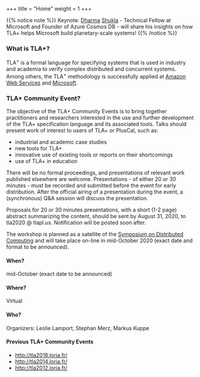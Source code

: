 +++
title = "Home"
weight = 1
+++

{{% notice note %}} Keynote: <a href="https://twitter.com/dharmashukla">Dharma</a> <a href="https://www.linkedin.com/in/dharmashukla/">Shukla</a> - Technical Fellow at Microsoft and Founder of Azure Cosmos DB - will share his insights on how TLA+ helps Microsoft build planetary-scale systems! {{% /notice %}}

### What is TLA+?
<!-- Point at industrial success stories of TLA+ (Amazon/Microsoft/...) -->
TLA<sup>+</sup> is a formal language for specifying systems that is used in industry and academia to verify complex distributed and concurrent systems. Among others, the TLA<sup>+</sup> methodology is successfully applied at [Amazon Web Services](http://lamport.azurewebsites.net/tla/amazon-excerpt.html) and [Microsoft](https://azure.microsoft.com/en-us/blog/azure-cosmos-db-pushing-the-frontier-of-globally-distributed-databases/).

### TLA+ Community Event?

The objective of the TLA+ Community Events is to bring together practitioners and researchers interested in the use and further development of the TLA+ specification language and its associated tools.  Talks should present work of interest to users of TLA+ or PlusCal, such as:

* industrial and academic case studies
* new tools for TLA+
* innovative use of existing tools or reports on their shortcomings
* use of TLA+ in education

There will be no formal proceedings, and presentations of relevant work published elsewhere are welcome. Presentations - of either 20 or 30 minutes - must be recorded and submitted before the event for early distribution. After the official airing of a presentation during the event, a (synchronous) Q&A session will discuss the presentation.

Proposals for 20 or 30 minutes presentations, with a short (1-2 page) abstract summarizing the content, should be sent by August 31, 2020, to tla2020 @ tlapl.us. Notification will be posted soon after.

The workshop is planned as a satellite of the [Symposium on Distributed Computing](http://www.disc-conference.org/wp/disc2020/) and will take place on-line in mid-October 2020 (exact date and format to be announced).

#### When?

mid-October (exact date to be announced)

#### Where?

Virtual

#### Who?

Organizers: Leslie Lamport, Stephan Merz, Markus Kuppe

#### Previous TLA+ Community Events

* http://tla2018.loria.fr/
* http://tla2014.loria.fr/
* http://tla2012.loria.fr/
